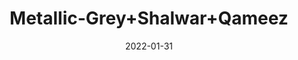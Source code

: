---
title: 'Metallic-Grey+Shalwar+Qameez'
date: '2022-01-31' 
metatag: '' 
inventory: '2.0' 
draft: false 
# meta description 
shortDescripton: 'AKB-2002+Metallic-Grey+Shalwar+Qameez'
description: 'Boys'
longdescription: '%3cp%3e%3cb%3eAKB-2002+%3c%2fb%3eMetallic-Grey+Shalwar+Qameez%3c%2fp%3e%3cul%3e%3cli+style%3d%22line-height%3a+1.8%3b+background-image%3a+initial%3b+background-position%3a+initial%3b+background-size%3a+initial%3b+background-repeat%3a+initial%3b+background-attachment%3a+initial%3b+background-origin%3a+initial%3b+background-clip%3a+initial%3b%22%3e%3cspan+style%3d%22font-size%3a+10.5pt%3b+font-family%3a+Montserrat%3b%22%3eFabric%3a+Premium+Chambray%3c%2fspan%3e%3c%2fli%3e%3cli+style%3d%22line-height%3a+1.8%3b+background-image%3a+initial%3b+background-position%3a+initial%3b+background-size%3a+initial%3b+background-repeat%3a+initial%3b+background-attachment%3a+initial%3b+background-origin%3a+initial%3b+background-clip%3a+initial%3b%22%3eUnique+Metal+Buttons%3c%2fli%3e%3cli+style%3d%22line-height%3a+normal%3b+background-image%3a+initial%3b+background-position%3a+initial%3b+background-size%3a+initial%3b+background-repeat%3a+initial%3b+background-attachment%3a+initial%3b+background-origin%3a+initial%3b+background-clip%3a+initial%3b%22%3e%3cspan+style%3d%22font-size%3a+10.5pt%3b+font-family%3a+Montserrat%3b%22%3eFront+Metal+Anchor+Design%3co%3ap%3e%3c%2fo%3ap%3e%3c%2fspan%3e%3c%2fli%3e%3c%2ful%3e'
featured: True
# product Price
price: '2093.7'
priceBefore: '2991.0'
# Product Short Description
shortDescription: 'AKB-2002+Metallic-Grey+Shalwar+Qameez'
productID: '7E70F201-6762-EC11-995F-005056B3A416'
type: 'products'
category: 'Boys' 
thumnailproduct: 'https://alkhait.eralive.net/images/products/7E70F201-6762-EC11-995F-005056B3A4161.png' 
images:
  - image: 'images/products/7E70F201-6762-EC11-995F-005056B3A4161.png'  
  - image: 'images/products/7E70F201-6762-EC11-995F-005056B3A4162.png'  
  - image: 'images/products/7E70F201-6762-EC11-995F-005056B3A4163.png'  
Variants:
  - variant:
      ProductVariantID: '9670F201-6762-EC11-995F-005056B3A416'  
      Size: '22'  
      RetailPrice: '2093.7'  
      priceBefore: '2991'
  - variant:
      ProductVariantID: 'AE70F201-6762-EC11-995F-005056B3A416'  
      Size: '24'  
      RetailPrice: '2093.7'  
      priceBefore: '2991'
  - variant:
      ProductVariantID: 'C670F201-6762-EC11-995F-005056B3A416'  
      Size: '26'  
      RetailPrice: '2093.7'  
      priceBefore: '2991'
  - variant:
      ProductVariantID: 'DE70F201-6762-EC11-995F-005056B3A416'  
      Size: '28'  
      RetailPrice: '2093.7'  
      priceBefore: '2991'
  - variant:
      ProductVariantID: 'F670F201-6762-EC11-995F-005056B3A416'  
      Size: '30'  
      RetailPrice: '2093.7'  
      priceBefore: '2991'
---